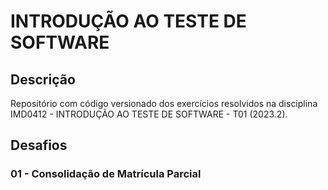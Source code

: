 # INTRODUÇÃO AO TESTE DE SOFTWARE

## Descrição
Repositório com código versionado dos exercícios resolvidos na disciplina IMD0412 - INTRODUÇÃO AO TESTE DE SOFTWARE - T01 (2023.2).

## Desafios
### 01 - Consolidação de Matrícula Parcial